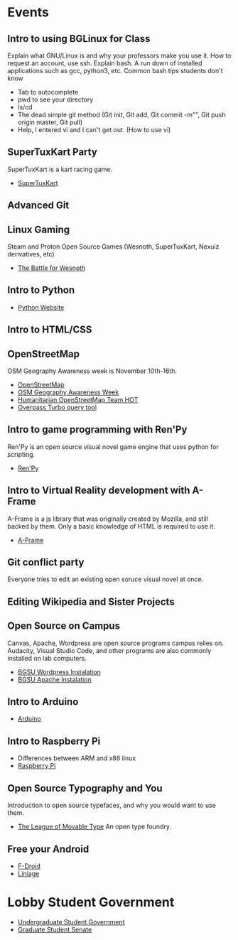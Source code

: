 # Events

## Intro to using BGLinux for Class
Explain what GNU/Linux is and why your professors make you use it.
How to request an account, use ssh.
Explain bash.
A run down of installed applications such as gcc, python3, etc.
Common bash tips students don't know
* Tab to autocomplete
* pwd to see your directory
* ls/cd
* The dead simple git method (Git init, Git add, Git commit -m"", Git push origin master, Git pull)
* Help, I entered vi and I can't get out. (How to use vi)


## SuperTuxKart Party
SuperTuxKart is a kart racing game.
* [SuperTuxKart](https://supertuxkart.net/Main_Page)

## Advanced Git

## Linux Gaming
Steam and Proton
Open Source Games (Wesnoth, SuperTuxKart, Nexuiz derivatives, etc)
* [The Battle for Wesnoth](https://www.wesnoth.org/)

## Intro to Python
* [Python Website](https://www.python.org/)

## Intro to HTML/CSS

## OpenStreetMap
OSM Geography Awareness week is November 10th-16th.
* [OpenStreetMap](https://www.openstreetmap.org/#map=15/41.3737/-83.6502)
* [OSM Geography Awareness Week](http://osmgeoweek.org/)
* [Humanitarian OpenStreetMap Team HOT](https://www.hotosm.org/)
* [Overpass Turbo query tool](https://overpass-turbo.eu/)

## Intro to game programming with Ren'Py
Ren'Py is an open source visual novel game engine that uses python for scripting.
* [Ren'Py](https://www.renpy.org/)

## Intro to Virtual Reality development with A-Frame
A-Frame is a js library that was originally created by Mozilla, and still backed by them.
Only a basic knowledge of HTML is required to use it.
* [A-Frame](https://aframe.io/)

## Git conflict party
Everyone tries to edit an existing open soruce visual novel at once.

## Editing Wikipedia and Sister Projects

## Open Source on Campus
Canvas, Apache, Wordpress are open source programs campus relies on. 
Audacity, Visual Studio Code, and other programs are also commonly installed on lab computers.
* [BGSU Wordpress Instalation](http://blogs.bgsu.edu/)
* [BGSU Apache Instalation](http://personal.bgsu.edu/)

## Intro to Arduino
* [Arduino](https://www.arduino.cc/)

## Intro to Raspberry Pi
* Differences between ARM and x86 linux
* [Raspberry Pi](https://www.raspberrypi.org/)

## Open Source Typography and You
Introduction to open source typefaces, and why you would want to use them.
* [The League of Movable Type](https://www.theleagueofmoveabletype.com/) An open type foundry.

## Free your Android
* [F-Droid](https://f-droid.org/en/)
* [Liniage](https://lineageos.org/)

# Lobby Student Government
* [Undergraduate Student Government](https://www.bgsu.edu/student-government/undergraduate-student-government.html)
* [Graduate Student Senate]()
